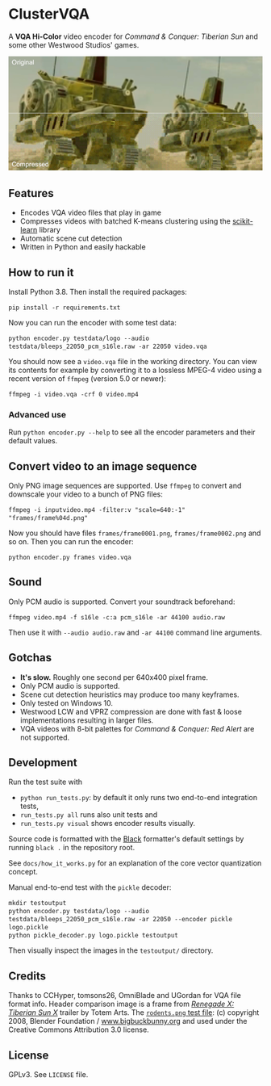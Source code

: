 # ClusterVQA

A **VQA Hi-Color** video encoder for *Command & Conquer: Tiberian Sun* and some other Westwood Studios' games.

![](docs/comparison.png)

## Features

- Encodes VQA video files that play in game
- Compresses videos with batched K-means clustering using the [scikit-learn](https://scikit-learn.org/stable/index.html) library
- Automatic scene cut detection
- Written in Python and easily hackable

## How to run it

Install Python 3.8. Then install the required packages:

    pip install -r requirements.txt

Now you can run the encoder with some test data:

    python encoder.py testdata/logo --audio testdata/bleeps_22050_pcm_s16le.raw -ar 22050 video.vqa

You should now see a `video.vqa` file in the working directory. You can view its contents for example by converting it to a lossless MPEG-4 video using a recent version of `ffmpeg` (version 5.0 or newer):

    ffmpeg -i video.vqa -crf 0 video.mp4

### Advanced use

Run `python encoder.py --help` to see all the encoder parameters and their default values.

## Convert video to an image sequence

Only PNG image sequences are supported. Use `ffmpeg` to convert and downscale your video to a bunch of PNG files:

    ffmpeg -i inputvideo.mp4 -filter:v "scale=640:-1" "frames/frame%04d.png"

Now you should have files `frames/frame0001.png`, `frames/frame0002.png` and so on. Then you can run the encoder:

    python encoder.py frames video.vqa
 
## Sound

Only PCM audio is supported. Convert your soundtrack beforehand:

    ffmpeg video.mp4 -f s16le -c:a pcm_s16le -ar 44100 audio.raw

Then use it with `--audio audio.raw` and `-ar 44100` command line arguments.

## Gotchas

- **It's slow.** Roughly one second per 640x400 pixel frame.
- Only PCM audio is supported.
- Scene cut detection heuristics may produce too many keyframes.
- Only tested on Windows 10.
- Westwood LCW and VPRZ compression are done with fast & loose implementations resulting in larger files.
- VQA videos with 8-bit palettes for *Command & Conquer: Red Alert* are not supported.

## Development

Run the test suite with

- `python run_tests.py`: by default it only runs two end-to-end integration tests,
- `run_tests.py all` runs also unit tests and
- `run_tests.py visual` shows encoder results visually.

Source code is formatted with the [Black](https://black.readthedocs.io/en/stable/index.html) formatter's default settings by running `black .` in the repository root.

See `docs/how_it_works.py` for an explanation of the core vector quantization concept.

Manual end-to-end test with the `pickle` decoder:

    mkdir testoutput
    python encoder.py testdata/logo --audio testdata/bleeps_22050_pcm_s16le.raw -ar 22050 --encoder pickle logo.pickle
    python pickle_decoder.py logo.pickle testoutput

Then visually inspect the images in the `testoutput/` directory.

## Credits

Thanks to CCHyper, tomsons26, OmniBlade and UGordan for VQA file format info.
Header comparison image is a frame from [*Renegade X: Tiberian Sun X*](https://www.youtube.com/watch?v=x6loeCpRBZ4) trailer by Totem Arts.
The [`rodents.png` test file](https://peach.blender.org/wp-content/uploads/rodents.png): (c) copyright 2008, Blender Foundation / www.bigbuckbunny.org and used under the Creative Commons Attribution 3.0 license. 

## License

GPLv3. See `LICENSE` file.